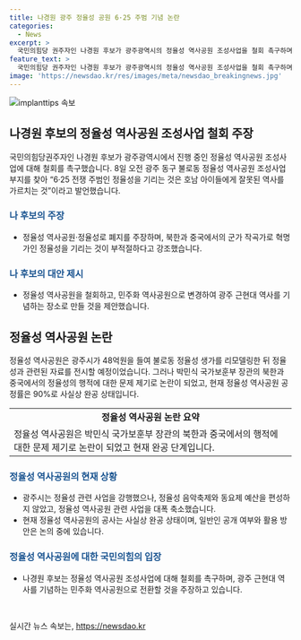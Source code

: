 ```yaml
---
title: 나경원 광주 정율성 공원 6·25 주범 기념 논란
categories:
  - News
excerpt: >
  국민의힘당 권주자인 나경원 후보가 광주광역시의 정율성 역사공원 조성사업을 철회 촉구하며 현장을 찾았다. 그는 정율성을 북한과 중국의 군가이자 6·25 전쟁 주범으로 지목하고, 현장 방문에는 유족들과 함께했다. 나 후보는 역사공원을 폐지하고 민주화 역사공원으로 변경하는 것을 주장했으며, 국가보훈부 장관의 요구로 논란의 중심에 있던 정율성 역사공원은 사실상 완공 상태에 있다. 국민의힘 당대표의 주장에 광주시는 일반인 공개 여부와 활용 방향이 결정되기 전까지는 준공식을 갖지 않을 예정이라고 밝혔다. 나 후보의 주장과 정율성의 역사적 배경이 주목을 끌고 있다.
feature_text: >
  국민의힘당 권주자인 나경원 후보가 광주광역시의 정율성 역사공원 조성사업을 철회 촉구하며 현장을 찾았다. 그는 정율성을 북한과 중국의 군가이자 6·25 전쟁 주범으로 지목하고, 현장 방문에는 유족들과 함께했다. 나 후보는 역사공원을 폐지하고 민주화 역사공원으로 변경하는 것을 주장했으며, 국가보훈부 장관의 요구로 논란의 중심에 있던 정율성 역사공원은 사실상 완공 상태에 있다. 국민의힘 당대표의 주장에 광주시는 일반인 공개 여부와 활용 방향이 결정되기 전까지는 준공식을 갖지 않을 예정이라고 밝혔다. 나 후보의 주장과 정율성의 역사적 배경이 주목을 끌고 있다.
image: 'https://newsdao.kr/res/images/meta/newsdao_breakingnews.jpg'
---
```


<p><img src="https://newsdao.kr/res/images/meta/newsdao_breakingnews.jpg" alt="implanttips 속보" /></p>

<h2 data-ke-size="size26">나경원 후보의 정율성 역사공원 조성사업 철회 주장</h2>

<p data-ke-size="size16">국민의힘당권주자인 나경원 후보가 광주광역시에서 진행 중인 정율성 역사공원 조성사업에 대해 철회를 촉구했습니다. 8일 오전 광주 동구 불로동 정율성 역사공원 조성사업 부지를 찾아 “6·25 전쟁 주범인 정율성을 기리는 것은 호남 아이들에게 잘못된 역사를 가르치는 것”이라고 발언했습니다.</p>

<h3><b><span style="color: #1a5490;">나 후보의 주장</span></b></h3>

<ul>
<li>정율성 역사공원·정율성로 폐지를 주장하며, 북한과 중국에서의 군가 작곡가로 혁명가인 정율성을 기리는 것이 부적절하다고 강조했습니다.</li>
</ul>

<h3><b><span style="color: #1a5490;">나 후보의 대안 제시</span></b></h3>

<ul>
<li>정율성 역사공원을 철회하고, 민주화 역사공원으로 변경하여 광주 근현대 역사를 기념하는 장소로 만들 것을 제안했습니다.</li>
</ul>

<h2 data-ke-size="size26">정율성 역사공원 논란</h2>

<p data-ke-size="size16">정율성 역사공원은 광주시가 48억원을 들여 불로동 정율성 생가를 리모델링한 뒤 정율성과 관련된 자료를 전시할 예정이었습니다. 그러나 박민식 국가보훈부 장관의 북한과 중국에서의 정율성의 행적에 대한 문제 제기로 논란이 되었고, 현재 정율성 역사공원 공정률은 90%로 사실상 완공 상태입니다.</p>

<table>
  <tr>
    <td style="text-align: center; height: 17px;"><b>정율성 역사공원 논란 요약</b></td>
  </tr>
  <tr>
    <td>정율성 역사공원은 박민식 국가보훈부 장관의 북한과 중국에서의 행적에 대한 문제 제기로 논란이 되었고 현재 완공 단계입니다.</td>
  </tr>
</table>

<h3><b><span style="color: #1a5490;">정율성 역사공원의 현재 상황</span></b></h3>

<ul>
<li>광주시는 정율성 관련 사업을 강행했으나, 정율성 음악축제와 동요제 예산을 편성하지 않았고, 정율성 역사공원 관련 사업을 대폭 축소했습니다.</li>
<li>현재 정율성 역사공원의 공사는 사실상 완공 상태이며, 일반인 공개 여부와 활용 방안은 논의 중에 있습니다.</li>
</ul>

<h3><b><span style="color: #1a5490;">정율성 역사공원에 대한 국민의힘의 입장</span></b></h3>

<ul>
<li>나경원 후보는 정율성 역사공원 조성사업에 대해 철회를 촉구하며, 광주 근현대 역사를 기념하는 민주화 역사공원으로 전환할 것을 주장하고 있습니다.</li>
</ul>

<p data-ke-size="size16">&nbsp;</p>
실시간 뉴스 속보는, <a href="https://newsdao.kr" rel="dofollow">https://newsdao.kr</a>


